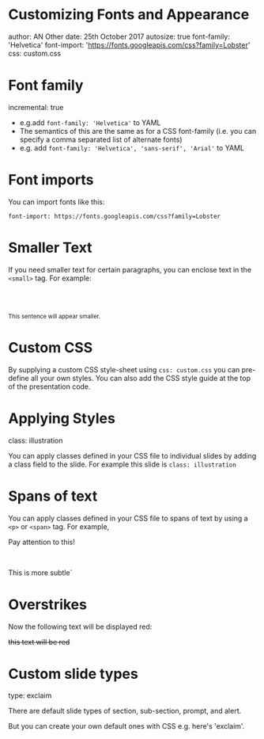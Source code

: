 Customizing Fonts and Appearance
========================================================
author: AN Other
date: 25th October 2017
autosize: true
font-family: 'Helvetica'
font-import: 'https://fonts.googleapis.com/css?family=Lobster'
css: custom.css

Font family
========================================================
incremental: true

- e.g.add `font-family: 'Helvetica'` to YAML <br>
- The semantics of this are the same as for a CSS font-family (i.e. you can specify a comma separated list of alternate fonts)  <br>
- e.g. add `font-family: 'Helvetica', 'sans-serif', 'Arial'` to YAML  <br>


Font imports
========================================================

You can import fonts like this:

```
font-import: https://fonts.googleapis.com/css?family=Lobster
```


Smaller Text
========================================================

If you need smaller text for certain paragraphs, you can enclose text in the `<small>` tag. For example:  

<br>
<br>

<small>This sentence will appear smaller.</small>


Custom CSS
========================================================
By supplying a custom CSS style-sheet using `css: custom.css` you can pre-define all your own styles. You can  also add the CSS style guide at the top of the presentation code.





Applying Styles
===================================
class: illustration

You can apply classes defined in your CSS file to individual slides by adding a class field to the slide. For example this slide is `class: illustration`






Spans of text
================================== 
You can apply classes defined in your CSS file to spans of text by using a `<p>` or `<span>` tag. For example,

<p class="emphasized">Pay attention to this!</p>

<br>

<span class="emphasized">This is more subtle</span>`


Overstrikes
================================== 

Now the following text will be displayed red:

~~this text will be red~~

 

Custom  slide types
========================================
type: exclaim

There are default slide types of section, sub-section, prompt, and alert.  

But you can create your own default ones with CSS e.g. here's 'exclaim'.


